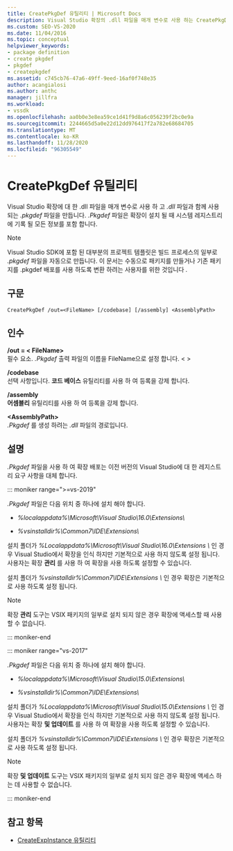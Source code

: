 ```yaml
---
title: CreatePkgDef 유틸리티 | Microsoft Docs
description: Visual Studio 확장의 .dll 파일을 매개 변수로 사용 하는 CreatePkgDef 유틸리티에 대해 알아보고 .dll 파일과 함께 사용 되는 .pkgdef 파일을 만듭니다.
ms.custom: SEO-VS-2020
ms.date: 11/04/2016
ms.topic: conceptual
helpviewer_keywords:
- package definition
- create pkgdef
- pkgdef
- createpkgdef
ms.assetid: c745cb76-47a6-49ff-9eed-16af0f748e35
author: acangialosi
ms.author: anthc
manager: jillfra
ms.workload:
- vssdk
ms.openlocfilehash: aa0b0e3e8ea59ce1d41f9d8a6c056239f2bc0e9a
ms.sourcegitcommit: 2244665d5a0e22d12dd976417f2a782e68684705
ms.translationtype: MT
ms.contentlocale: ko-KR
ms.lasthandoff: 11/28/2020
ms.locfileid: "96305549"
---
```

# <a name="createpkgdef-utility"></a>CreatePkgDef 유틸리티
Visual Studio 확장에 대 한 .dll 파일을 매개 변수로 사용 하 고 *.dll* 파일과 함께 사용 되는 *.pkgdef* 파일을 만듭니다. *.Pkgdef* 파일은 확장이 설치 될 때 시스템 레지스트리에 기록 될 모든 정보를 포함 합니다.

> [!NOTE]
> Visual Studio SDK에 포함 된 대부분의 프로젝트 템플릿은 빌드 프로세스의 일부로 *.pkgdef* 파일을 자동으로 만듭니다. 이 문서는 수동으로 패키지를 만들거나 기존 패키지를 .pkgdef 배포를 사용 하도록 변환 하려는 사용자를 위한 것입니다 *.*

## <a name="syntax"></a>구문

```
CreatePkgDef /out=<FileName> [/codebase] [/assembly] <AssemblyPath>
```

## <a name="arguments"></a>인수
**/out = &lt; FileName&gt;**\
필수 요소. *.Pkgdef* 출력 파일의 이름을 FileName으로 설정 합니다. &lt; &gt;

**/codebase**\
선택 사항입니다. **코드 베이스** 유틸리티를 사용 하 여 등록을 강제 합니다.

**/assembly**\
**어셈블리** 유틸리티를 사용 하 여 등록을 강제 합니다.

**&lt;AssemblyPath&gt;**\
*.Pkgdef* 를 생성 하려는 *.dll* 파일의 경로입니다.

## <a name="remarks"></a>설명
*.Pkgdef* 파일을 사용 하 여 확장 배포는 이전 버전의 Visual Studio에 대 한 레지스트리 요구 사항을 대체 합니다.

::: moniker range=">=vs-2019"

*.Pkgdef* 파일은 다음 위치 중 하나에 설치 해야 합니다.

- *%localappdata%\Microsoft\Visual Studio\16.0\Extensions\\*

- *%vsinstalldir%\Common7\IDE\Extensions\\*

설치 폴더가 *%Localappdata%\Microsoft\Visual Studio\16.0\Extensions \\* 인 경우 Visual Studio에서 확장을 인식 하지만 기본적으로 사용 하지 않도록 설정 됩니다. 사용자는 확장 **관리** 를 사용 하 여 확장을 사용 하도록 설정할 수 있습니다.

설치 폴더가 *%vsinstalldir%\Common7\IDE\Extensions \\* 인 경우 확장은 기본적으로 사용 하도록 설정 됩니다.

> [!NOTE]
> 확장 **관리** 도구는 VSIX 패키지의 일부로 설치 되지 않은 경우 확장에 액세스할 때 사용할 수 없습니다.

::: moniker-end

::: moniker range="vs-2017"

*.Pkgdef* 파일은 다음 위치 중 하나에 설치 해야 합니다.

- *%localappdata%\Microsoft\Visual Studio\15.0\Extensions\\*

- *%vsinstalldir%\Common7\IDE\Extensions\\*

설치 폴더가 *%Localappdata%\Microsoft\Visual Studio\15.0\Extensions \\* 인 경우 Visual Studio에서 확장을 인식 하지만 기본적으로 사용 하지 않도록 설정 됩니다. 사용자는 확장 **및 업데이트** 를 사용 하 여 확장을 사용 하도록 설정할 수 있습니다.

설치 폴더가 *%vsinstalldir%\Common7\IDE\Extensions \\* 인 경우 확장은 기본적으로 사용 하도록 설정 됩니다.

> [!NOTE]
> 확장 **및 업데이트** 도구는 VSIX 패키지의 일부로 설치 되지 않은 경우 확장에 액세스 하는 데 사용할 수 없습니다.

::: moniker-end

## <a name="see-also"></a>참고 항목
- [CreateExpInstance 유틸리티](../../extensibility/internals/createexpinstance-utility.md)
